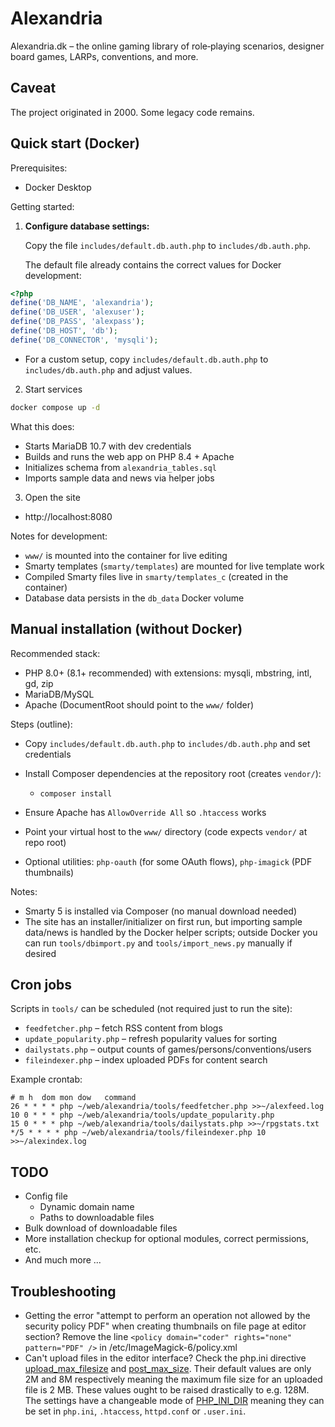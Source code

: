 # Alexandria

Alexandria.dk – the online gaming library of role‑playing scenarios, designer board games, LARPs, conventions, and more.

## Caveat

The project originated in 2000. Some legacy code remains.

## Quick start (Docker)

Prerequisites:

- Docker Desktop

Getting started:

1. **Configure database settings:**

   Copy the file `includes/default.db.auth.php` to `includes/db.auth.php`.

   The default file already contains the correct values for Docker development:

```php
<?php
define('DB_NAME', 'alexandria');
define('DB_USER', 'alexuser');
define('DB_PASS', 'alexpass');
define('DB_HOST', 'db');
define('DB_CONNECTOR', 'mysqli');
```

- For a custom setup, copy `includes/default.db.auth.php` to `includes/db.auth.php` and adjust values.

2. Start services

```cmd
docker compose up -d
```

What this does:

- Starts MariaDB 10.7 with dev credentials
- Builds and runs the web app on PHP 8.4 + Apache
- Initializes schema from `alexandria_tables.sql`
- Imports sample data and news via helper jobs

3. Open the site

- http://localhost:8080

Notes for development:

- `www/` is mounted into the container for live editing
- Smarty templates (`smarty/templates`) are mounted for live template work
- Compiled Smarty files live in `smarty/templates_c` (created in the container)
- Database data persists in the `db_data` Docker volume

## Manual installation (without Docker)

Recommended stack:

- PHP 8.0+ (8.1+ recommended) with extensions: mysqli, mbstring, intl, gd, zip
- MariaDB/MySQL
- Apache (DocumentRoot should point to the `www/` folder)

Steps (outline):

- Copy `includes/default.db.auth.php` to `includes/db.auth.php` and set credentials
- Install Composer dependencies at the repository root (creates `vendor/`):

  - `composer install`

- Ensure Apache has `AllowOverride All` so `.htaccess` works
- Point your virtual host to the `www/` directory (code expects `vendor/` at repo root)
- Optional utilities: `php-oauth` (for some OAuth flows), `php-imagick` (PDF thumbnails)

Notes:

- Smarty 5 is installed via Composer (no manual download needed)
- The site has an installer/initializer on first run, but importing sample data/news is handled by the Docker helper scripts; outside Docker you can run `tools/dbimport.py` and `tools/import_news.py` manually if desired

## Cron jobs

Scripts in `tools/` can be scheduled (not required just to run the site):

- `feedfetcher.php` – fetch RSS content from blogs
- `update_popularity.php` – refresh popularity values for sorting
- `dailystats.php` – output counts of games/persons/conventions/users
- `fileindexer.php` – index uploaded PDFs for content search

Example crontab:

```
# m h  dom mon dow   command
26 * * * * php ~/web/alexandria/tools/feedfetcher.php >>~/alexfeed.log
10 0 * * * php ~/web/alexandria/tools/update_popularity.php
15 0 * * * php ~/web/alexandria/tools/dailystats.php >>~/rpgstats.txt
*/5 * * * * php ~/web/alexandria/tools/fileindexer.php 10 >>~/alexindex.log
```

## TODO

- Config file
  - Dynamic domain name
  - Paths to downloadable files
- Bulk download of downloadable files
- More installation checkup for optional modules, correct permissions, etc.
- And much more ...

## Troubleshooting

- Getting the error "attempt to perform an operation not allowed by the security policy PDF" when creating thumbnails on file page at editor section? Remove the line `<policy domain="coder" rights="none" pattern="PDF" />` in /etc/ImageMagick-6/policy.xml
- Can't upload files in the editor interface? Check the php.ini directive [upload_max_filesize](https://www.php.net/manual/en/ini.core.php#ini.upload-max-filesize) and [post_max_size](https://www.php.net/manual/en/ini.core.php#ini.post-max-size). Their default values are only 2M and 8M respectively meaning the maximum file size for an uploaded file is 2 MB. These values ought to be raised drastically to e.g. 128M. The settings have a changeable mode of [PHP_INI_DIR](https://www.php.net/manual/en/configuration.changes.modes.php) meaning they can be set in `php.ini`, `.htaccess`, `httpd.conf` or `.user.ini`.
